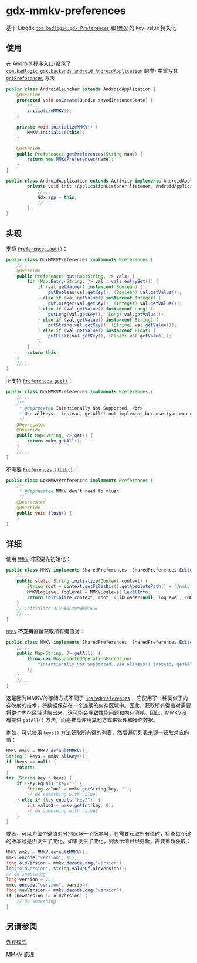 # gdx-mmkv-preferences

基于 Libgdx [`com.badlogic.gdx.Preferences`](https://github.com/libgdx/libgdx/blob/master/gdx/src/com/badlogic/gdx/Preferences.java) 和 [`MMKV`](https://github.com/Tencent/MMKV) 的 key-value 持久化

## 使用

在 Android 程序入口(继承了 [`com.badlogic.gdx.backends.android.AndroidApplication`](https://github.com/libgdx/libgdx/blob/master/backends/gdx-backend-android/src/com/badlogic/gdx/backends/android/AndroidApplication.java) 的类) 中重写其 [`getPreferences`](https://github.com/libgdx/libgdx/blob/master/backends/gdx-backend-android/src/com/badlogic/gdx/backends/android/AndroidApplication.java#L327) 方法

```java
public class AndroidLauncher extends AndroidApplication {
    @Override
    protected void onCreate(Bundle savedInstanceState) {
        //...
        initializeMMKV();
    }

    private void initializeMMKV() {
        MMKV.initialize(this);
    }

    @Override
    public Preferences getPreferences(String name) {
        return new MMKVPreferences(name);
    }
}

```



```java
public class AndroidApplication extends Activity implements AndroidApplicationBase {
    	private void init (ApplicationListener listener, AndroidApplicationConfiguration config, boolean isForView) {
            //...
            Gdx.app = this;
            //...
        }
}
```

## 实现

支持 [`Preferences.put()`](https://github.com/libgdx/libgdx/blob/master/gdx/src/com/badlogic/gdx/Preferences.java#L51)：

```java
public class GdxMMKVPreferences implements Preferences {
    //...
    @Override
    public Preferences put(Map<String, ?> vals) {
        for (Map.Entry<String, ?> val : vals.entrySet()) {
            if (val.getValue() instanceof Boolean) {
                putBoolean(val.getKey(), (Boolean) val.getValue());
            } else if (val.getValue() instanceof Integer) {
                putInteger(val.getKey(), (Integer) val.getValue());
            } else if (val.getValue() instanceof Long) {
                putLong(val.getKey(), (Long) val.getValue());
            } else if (val.getValue() instanceof String) {
                putString(val.getKey(), (String) val.getValue());
            } else if (val.getValue() instanceof Float) {
                putFloat(val.getKey(), (Float) val.getValue());
            }
        }
        return this;
    }
    //...
}
```

不支持 [`Preferences.get()`](https://github.com/libgdx/libgdx/blob/master/gdx/src/com/badlogic/gdx/Preferences.java#L74)：

```java
public class GdxMMKVPreferences implements Preferences {
    //...
    /**
     * @deprecated Intentionally Not Supported. <br>
     * Use allKeys() instead, getAll() not implement because type-erasure inside mmkv
     */
    @Deprecated
    @Override
    public Map<String, ?> get() {
        return mmkv.getAll();
    }
    //...
}
```

不需要 [`Preferences.flush()`](https://github.com/libgdx/libgdx/blob/master/gdx/src/com/badlogic/gdx/Preferences.java#L83) ：

```java
public class GdxMMKVPreferences implements Preferences {    
    /**
     * @deprecated MMKV don't need to flush
     */
    @Deprecated
    @Override
    public void flush() {
    }
}
```

## 详细

使用 [`MMKV`](https://github.com/Tencent/MMKV) 时需要先初始化：

```java
public class MMKV implements SharedPreferences, SharedPreferences.Editor {
    //...
    public static String initialize(Context context) {
        String root = context.getFilesDir().getAbsolutePath() + "/mmkv";
        MMKVLogLevel logLevel = MMKVLogLevel.LevelInfo;
        return initialize(context, root, (LibLoader)null, logLevel, (MMKVHandler)null);
    }
    // initialize 有许多其他的重载方法
    //...
}
```

[`MMKV`](https://github.com/Tencent/MMKV) **不支持**直接获取所有键值对：

```java
public class MMKV implements SharedPreferences, SharedPreferences.Editor {
    //...
    public Map<String, ?> getAll() {
        throw new UnsupportedOperationException(
            "Intentionally Not Supported. Use allKeys() instead, getAll() not implement because type-erasure inside mmkv"
        );
    }
    //...
}
```

这是因为MMKV的存储方式不同于 [`SharedPreferences`](https://developer.android.com/reference/android/content/SharedPreferences) ，它使用了一种类似于内存映射的技术，将数据保存在一个连续的内存区域中。因此，获取所有键值对需要将整个内存区域读取出来，这可能会导致性能问题和内存消耗。因此，MMKV没有提供 `getAll()` 方法，而是推荐使用其他方式来管理和操作数据。

例如，可以使用 `keys()` 方法获取所有键的列表，然后遍历列表来逐一获取对应的值：

```java
MMKV mmkv = MMKV.defaultMMKV();
String[] keys = mmkv.allKeys();
if (keys == null) {
    return;
}
for (String key : keys) {
    if (key.equals("key1")) {
        String value1 = mmkv.getString(key, "");
        // do something with value1
    } else if (key.equals("key2")) {
        int value2 = mmkv.getInt(key, 0);
        // do something with value2
    }
}
```

或者，可以为每个键值对分别保存一个版本号，在需要获取所有值时，检查每个键的版本号是否发生了变化，如果发生了变化，则表示值已经更新，需要重新获取：

```java
MMKV mmkv = MMKV.defaultMMKV();
mmkv.encode("version", 1L);
long oldVersion = mmkv.decodeLong("version");
log("oldVersion", String.valueOf(oldVersion));
// do something
long version = 2L;
mmkv.encode("version", version);
long newVersion = mmkv.decodeLong("version");
if (newVersion != oldVersion) {
    // do something
}
```



## 另请参阅

[外观模式](https://en.wikipedia.org/wiki/Facade_pattern)

[MMKV 原理](https://github.com/Tencent/MMKV/wiki/design)
